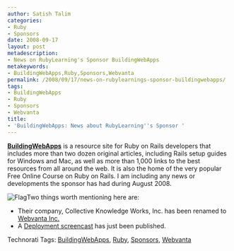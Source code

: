 ```yaml
---
author: Satish Talim
categories:
- Ruby
- Sponsors
date: 2008-09-17
layout: post
metadescription:
- News on RubyLearning's Sponsor BuildingWebApps
metakeywords:
- BuildingWebApps,Ruby,Sponsors,Webvanta
permalink: /2008/09/17/news-on-rubylearnings-sponsor-buildingwebapps/
tags:
- BuildingWebApps
- Ruby
- Sponsors
- Webvanta
title:
- 'BuildingWebApps: News about RubyLearning''s Sponsor '
---
```


<div>
  <p class="note">
    <strong><a href="http://www.buildingwebapps.com/">BuildingWebApps</a></strong> is a resource site for Ruby on Rails developers that includes more than two dozen original articles, including Rails setup guides for Windows and Mac, as well as more than 1,000 links to the best resources from all around the web. It is also the home of the very popular Free Online Course on Ruby on Rails. I am including any news or developments the sponsor has had during August 2008.
  </p>
  
  <p>
    <img class="alignleft" src="http://rubylearning.com/images/icon-flag.gif" alt="Flag" />Two things worth mentioning here are:
  </p>
  
  <ul>
    <li>
      Their company, Collective Knowledge Works, Inc. has been renamed to <a href="http://blog.buildingwebapps.com/2008/9/7/webvanta-s-coming-out-party">Webvanta Inc.</a>
    </li>
    <li>
      A <a href="http://www.buildingwebapps.com/podcasts/7098-deploying-to-a-public-web-server/show_notes">Deployment screencast</a> has just been published.
    </li>
  </ul>
</div>

Technorati Tags: <a href="http://technorati.com/tag/BuildingWebApps" rel="tag">BuildingWebApps</a>, <a href="http://technorati.com/tag/Ruby" rel="tag">Ruby</a>, <a href="http://technorati.com/tag/Sponsors" rel="tag">Sponsors</a>, <a href="http://technorati.com/tag/Webvanta" rel="tag">Webvanta</a>
